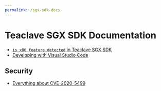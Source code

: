 ```yaml
---
permalink: /sgx-sdk-docs
---
```


# Teaclave SGX SDK Documentation

* [`is_x86_feature_detected` in Teaclave SGX SDK](/documents/is_x86_feature_detected-in-sgx-sdk)
* [Developing with Visual Studio Code](/documents/developing-with-vscode/)

## Security

* [Everything about CVE-2020-5499](/documents/everything-about-cve-2020-5499/)
